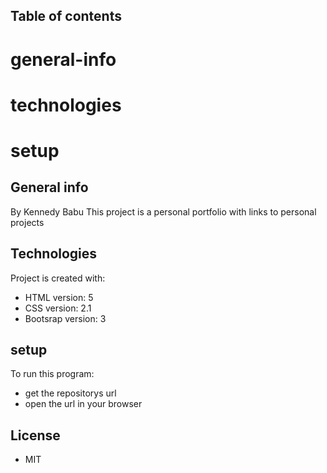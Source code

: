 ## Table of contents
# general-info
# technologies
# setup

## General info
By Kennedy Babu
This project is a personal portfolio with links to personal projects

## Technologies
Project is created with:
* HTML version: 5
* CSS version: 2.1
* Bootsrap version: 3

## setup
To run this program:
* get the repositorys url
* open the url in your browser

## License
* MIT